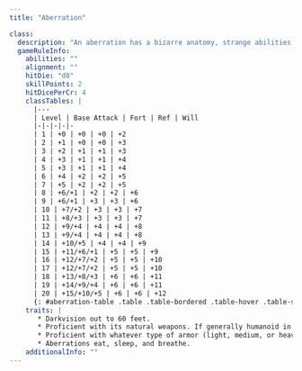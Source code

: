 ```yaml
---
title: "Aberration"

class:
  description: "An aberration has a bizarre anatomy, strange abilities, an alien mindset, or any combination of the three."
  gameRuleInfo:
    abilities: ""
    alignment: ""
    hitDie: "d8"
    skillPoints: 2
    hitDicePerCr: 4
    classTables: |
      |---
      | Level | Base Attack | Fort | Ref | Will
      |-|-|-|-|-
      | 1 | +0 | +0 | +0 | +2
      | 2 | +1 | +0 | +0 | +3
      | 3 | +2 | +1 | +1 | +3
      | 4 | +3 | +1 | +1 | +4
      | 5 | +3 | +1 | +1 | +4
      | 6 | +4 | +2 | +2 | +5
      | 7 | +5 | +2 | +2 | +5
      | 8 | +6/+1 | +2 | +2 | +6
      | 9 | +6/+1 | +3 | +3 | +6
      | 10 | +7/+2 | +3 | +3 | +7
      | 11 | +8/+3 | +3 | +3 | +7
      | 12 | +9/+4 | +4 | +4 | +8
      | 13 | +9/+4 | +4 | +4 | +8
      | 14 | +10/+5 | +4 | +4 | +9
      | 15 | +11/+6/+1 | +5 | +5 | +9
      | 16 | +12/+7/+2 | +5 | +5 | +10
      | 17 | +12/+7/+2 | +5 | +5 | +10
      | 18 | +13/+8/+3 | +6 | +6 | +11
      | 19 | +14/+9/+4 | +6 | +6 | +11
      | 20 | +15/+10/+5 | +6 | +6 | +12
      {: #aberration-table .table .table-bordered .table-hover .table-striped data-caption="Table: Aberrations" }
    traits: |
       * Darkvision out to 60 feet.
       * Proficient with its natural weapons. If generally humanoid in form, proficient with all simple weapons and any weapon it is described as using.
       * Proficient with whatever type of armor (light, medium, or heavy) it is described as wearing, as well as all lighter types. Aberrations not indicated as wearing armor are not proficient with armor. Aberrations are proficient with shields if they are proficient with any form of armor.
       * Aberrations eat, sleep, and breathe.
    additionalInfo: ""
---
```

